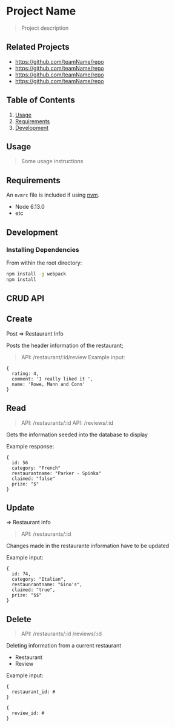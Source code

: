 # Project Name

> Project description

## Related Projects

  - https://github.com/teamName/repo
  - https://github.com/teamName/repo
  - https://github.com/teamName/repo
  - https://github.com/teamName/repo

## Table of Contents

1. [Usage](#Usage)
1. [Requirements](#requirements)
1. [Development](#development)

## Usage

> Some usage instructions

## Requirements

An `nvmrc` file is included if using [nvm](https://github.com/creationix/nvm).

- Node 6.13.0
- etc

## Development

### Installing Dependencies

From within the root directory:

```sh
npm install -g webpack
npm install
```






## CRUD API


## Create
Post 
=> Restaurant Info

Posts the header information of the restaurant;
 > API: /restaurant/:id/review
Example input:
```ssh
{
  rating: 4,
  comment: 'I really liked it ',
  name: 'Rowe, Mann and Conn'
}
```



## Read
 > API: /restaurants/:id
 > API: /reviews/:id
 
Gets the information seeded into the database to display

Example response:
```ssh
{
  id: 56
  category: "French"
  restaurantname: "Parker - Spinka"
  claimed: "false"
  prize: "$"
}
```


## Update 
=> Restaurant info
 > API: /restaurants/:id
 
Changes made in the restaurante information have to be updated

Example input:
```ssh
{
  id: 74,
  category: "Italian",
  restaunrantname: "Gino's",
  claimed: "true",
  prize: "$$"
}
```


## Delete 
 > API: /restaurants/:id
 > /reviews/:id

Deleting information from a current restaurant

- Restaurant
- Review

Example input:
```ssh
{
  restaurant_id: #
}
```

```ssh
{
  review_id: #
}
```
